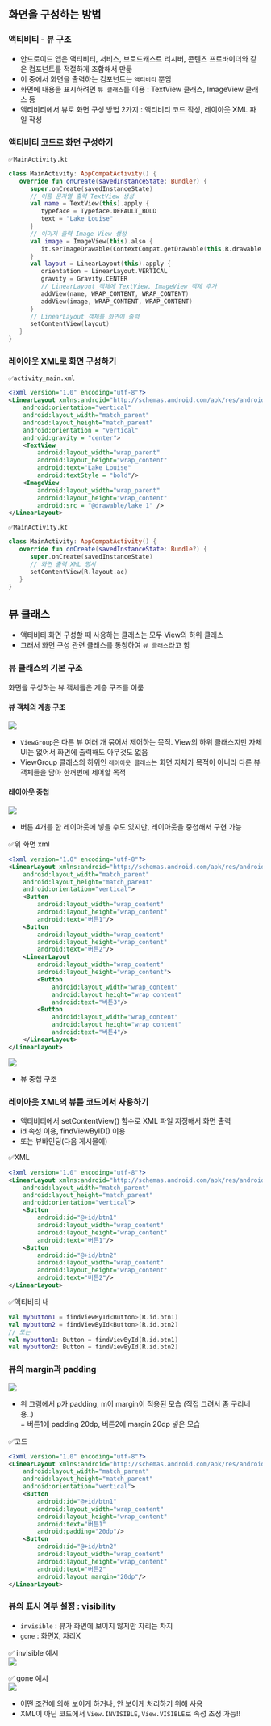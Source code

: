 ## 화면을 구성하는 방법 
### 액티비티 - 뷰 구조
* 안드로이드 앱은 액티비티, 서비스, 브로드캐스트 리시버, 콘텐츠 프로바이더와 같은 컴포넌트를 적절하게 조합해서 만듦
* 이 중에서 화면을 출력하는 컴포넌트는 `액티비티` 뿐임
* 화면에 내용을 표시하려면 `뷰 클래스`를 이용 : TextView 클래스, ImageView 클래스 등
* 액티비티에서 뷰로 화면 구성 방법 2가지 : 액티비티 코드 작성, 레이아웃 XML 파일 작성
### 액티비티 코드로 화면 구성하기
`✅MainActivity.kt`
```kotlin
class MainActivity: AppCompatActivity() {
   override fun onCreate(savedInstanceState: Bundle?) {
      super.onCreate(savedInstanceState)
      // 이름 문자열 출력 TextView 생성
      val name = TextView(this).apply {
         typeface = Typeface.DEFAULT_BOLD
         text = "Lake Louise"
      }
      // 이미지 출력 Image View 생성
      val image = ImageView(this).also {
         it.serImageDrawable(ContextCompat.getDrawable(this,R.drawable.lake_1))
      }
      val layout = LinearLayout(this).apply {
         orientation = LinearLayout.VERTICAL
         gravity = Gravity.CENTER
         // LinearLayout 객체에 TextView, ImageView 객체 추가
         addView(name, WRAP_CONTENT, WRAP_CONTENT)
         addView(image, WRAP_CONTENT, WRAP_CONTENT)
      }
      // LinearLayout 객체를 화면에 출력
      setContentView(layout)
   }
}
```
### 레이아웃 XML로 화면 구성하기
`✅activity_main.xml`
```xml
<?xml version="1.0" encoding="utf-8"?>
<LinearLayout xmlns:android="http://schemas.android.com/apk/res/android"
    android:orientation="vertical"
    android:layout_width="match_parent"
    android:layout_height="match_parent"
    android:orientation = "vertical"
    android:gravity = "center">
    <TextView
        android:layout_width="wrap_parent"
        android:layout_height="wrap_content"
        android:text="Lake Louise"
        android:textStyle = "bold"/>
    <ImageView
        android:layout_width="wrap_parent"
        android:layout_height="wrap_content"
        android:src = "@drawable/lake_1" />
</LinearLayout>
```
`✅MainActivity.kt`
```kotlin
class MainActivity: AppCompatActivity() {
   override fun onCreate(savedInstanceState: Bundle?) {
      super.onCreate(savedInstanceState)
      // 화면 출력 XML 명시
      setContentView(R.layout.ac)
   }
}
```
## 뷰 클래스 
* 액티비티 화면 구성할 때 사용하는 클래스는 모두 View의 하위 클래스
* 그래서 화면 구성 관련 클래스를 통칭하여 `뷰 클래스`라고 함
### 뷰 클래스의 기본 구조 
화면을 구성하는 뷰 객체들은 계층 구조를 이룸  
#### 뷰 객체의 계층 구조
![](https://velog.velcdn.com/images/kuronuma_daisy/post/fde56bf7-6da9-44a8-b4d9-513facfd6151/image.png)
* `ViewGroup`은 다른 뷰 여러 개 묶어서 제어하는 목적. View의 하위 클래스지만 자체 UI는 없어서 화면에 출력해도 아무것도 없음
* ViewGroup 클래스의 하위인 `레이아웃 클래스`는 화면 자체가 목적이 아니라 다른 뷰 객체들을 담아 한꺼번에 제어할 목적

#### 레이아웃 중첩
![](https://velog.velcdn.com/images/kuronuma_daisy/post/fa32e524-8ca5-4b97-9e4d-7d8e3ec673dc/image.png)
* 버튼 4개를 한 레이아웃에 넣을 수도 있지만, 레이아웃을 중첩해서 구현 가능  

✅위 화면 xml
```xml
<?xml version="1.0" encoding="utf-8"?>
<LinearLayout xmlns:android="http://schemas.android.com/apk/res/android"
    android:layout_width="match_parent"
    android:layout_height="match_parent"
    android:orientation="vertical">
    <Button
        android:layout_width="wrap_content"
        android:layout_height="wrap_content"
        android:text="버튼1"/>
    <Button
        android:layout_width="wrap_content"
        android:layout_height="wrap_content"
        android:text="버튼2"/>
    <LinearLayout
        android:layout_width="wrap_content"
        android:layout_height="wrap_content">
        <Button
            android:layout_width="wrap_content"
            android:layout_height="wrap_content"
            android:text="버튼3"/>
        <Button
            android:layout_width="wrap_content"
            android:layout_height="wrap_content"
            android:text="버튼4"/>
    </LinearLayout>
</LinearLayout>
```
![](https://velog.velcdn.com/images/kuronuma_daisy/post/c8d20bef-f676-4cb1-84a9-73c1795487d6/image.png)
* 뷰 중첩 구조
### 레이아웃 XML의 뷰를 코드에서 사용하기
* 액티비티에서 setContentView() 함수로 XML 파일 지정해서 화면 출력
* id 속성 이용, findViewByID() 이용
* 또는 뷰바인딩(다음 게시물에)

✅XML
```xml
<?xml version="1.0" encoding="utf-8"?>
<LinearLayout xmlns:android="http://schemas.android.com/apk/res/android"
    android:layout_width="match_parent"
    android:layout_height="match_parent"
    android:orientation="vertical">
    <Button
        android:id="@+id/btn1"
        android:layout_width="wrap_content"
        android:layout_height="wrap_content"
        android:text="버튼1"/>
    <Button
        android:id="@+id/btn2"
        android:layout_width="wrap_content"
        android:layout_height="wrap_content"
        android:text="버튼2"/>
</LinearLayout>
```
✅액티비티 내
```kotlin
val mybutton1 = findViewById<Button>(R.id.btn1)
val mybutton2 = findViewById<Button>(R.id.btn2)
// 또는
val mybutton1: Button = findViewById(R.id.btn1)
val mybutton2: Button = findViewById(R.id.btn2)
```

### 뷰의 margin과 padding
![](https://velog.velcdn.com/images/kuronuma_daisy/post/b9a79905-052a-47ec-bb3d-10e905db4306/image.png)
* 위 그림에서 p가 padding, m이 margin이 적용된 모습 (직접 그려서 좀 구리네용..)   
= 버튼1에 padding 20dp, 버튼2에 margin 20dp 넣은 모습

✅코드
```xml
<?xml version="1.0" encoding="utf-8"?>
<LinearLayout xmlns:android="http://schemas.android.com/apk/res/android"
    android:layout_width="match_parent"
    android:layout_height="match_parent"
    android:orientation="vertical">
    <Button
        android:id="@+id/btn1"
        android:layout_width="wrap_content"
        android:layout_height="wrap_content"
        android:text="버튼1"
        android:padding="20dp"/>
    <Button
        android:id="@+id/btn2"
        android:layout_width="wrap_content"
        android:layout_height="wrap_content"
        android:text="버튼2"
        android:layout_margin="20dp"/>
</LinearLayout>
```

### 뷰의 표시 여부 설정 : visibility
* `invisible` : 뷰가 화면에 보이지 않지만 자리는 차지
* `gone` : 화면X, 자리X
  
✅ invisible 예시  
![](https://velog.velcdn.com/images/kuronuma_daisy/post/53025657-6d34-4017-9a1a-fad0bd8ec1b1/image.png)

✅ gone 예시  
![](https://velog.velcdn.com/images/kuronuma_daisy/post/b832cffb-5963-46cd-95c3-0c0dbce53c22/image.png)
* 어떤 조건에 의해 보이게 하거나, 안 보이게 처리하기 위해 사용
* XML이 아닌 코드에서 `View.INVISIBLE`, `View.VISIBLE`로 속성 조정 가능!!
